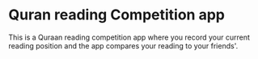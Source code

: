 # Quran reading Competition app
This is a Quraan reading competition app where you record your current reading position and the app compares your reading to your friends'.
